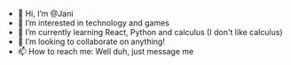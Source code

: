 - 👋 Hi, I’m @Jani
- 👀 I’m interested in technology and games
- 🌱 I’m currently learning React, Python and calculus (I don't like calculus)
- 💞️ I’m looking to collaborate on anything!
- 📫 How to reach me: Well duh, just message me

<!---
Janipro/Janipro is a ✨ special ✨ repository because its `README.md` (this file) appears on your GitHub profile.
You can click the Preview link to take a look at your changes.
--->
